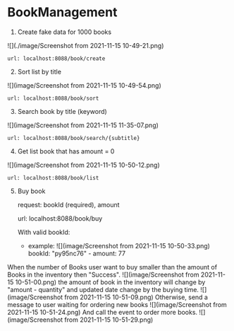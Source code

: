 # BookManagement
1. Create fake data for 1000 books

![](./image/Screenshot from 2021-11-15 10-49-21.png)

    url: localhost:8088/book/create
2. Sort list by title

![](image/Screenshot from 2021-11-15 10-49-54.png)

    url: localhost:8088/book/sort
3. Search book by title (keyword)

![](image/Screenshot from 2021-11-15 11-35-07.png)

    url: localhost:8088/book/search/{subtitle}
4. Get list book that has amount = 0

![](image/Screenshot from 2021-11-15 10-50-12.png)

    url: localhost:8088/book/list
5. Buy book

    request: bookId (required), amount

    url: localhost:8088/book/buy

    With valid bookId:
    - example:
![](image/Screenshot from 2021-11-15 10-50-33.png)
    bookId: "py95nc76" - amount: 77

When the number of Books user want to buy smaller than the amount of Books in the inventory then "Success".
![](image/Screenshot from 2021-11-15 10-51-00.png)
the amount of book in the inventory will change by "amount - quantity" and updated date change by the buying time.
![](image/Screenshot from 2021-11-15 10-51-09.png)
Otherwise, send a message to user waiting for ordering new books
![](image/Screenshot from 2021-11-15 10-51-24.png)
And call the event to order more books.
![](image/Screenshot from 2021-11-15 10-51-29.png)
    